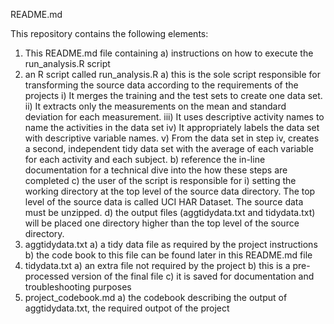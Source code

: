 README.md

This repository contains the following elements:

1) This README.md file containing
	a) instructions on how to execute the run_analysis.R script
2) an R script called run_analysis.R
	a) this is the sole script responsible for transforming the source data according to the requirements of the projects
		i) It merges the training and the test sets to create one data set.
		ii) It extracts only the measurements on the mean and standard deviation for each measurement.
		iii) It uses descriptive activity names to name the activities in the data set
		iv) It appropriately labels the data set with descriptive variable names. 
		v) From the data set in step iv, creates a second, independent tidy data set with the average of each variable for each activity and each subject.
	b) reference the in-line documentation for a technical dive into the how these steps are completed
	c) the user of the script is responsible for
		i) setting the working directory at the top level of the source data directory.  The top level of the source data is called UCI HAR Dataset. The source data must be unzipped.
	d) the output files (aggtidydata.txt and tidydata.txt) will be placed one directory higher than the top level of the source directory.
3) aggtidydata.txt
	a) a tidy data file as required by the project instructions
	b) the code book to this file can be found later in this README.md file
4) tidydata.txt
	a) an extra file not required by the project
	b) this is a pre-processed version of the final file
	c) it is saved for documentation and troubleshooting purposes
5) project_codebook.md
	a) the codebook describing the output of aggtidydata.txt, the required outpot of the project


